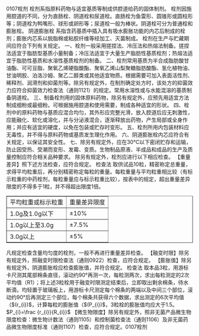 0107栓剂
栓剂系指原料药物与适宜基质等制成供腔道给药的固体制剂。
栓剂因施用腔道的不同，分为直肠栓、阴道栓和尿道栓。直肠栓为鱼雷形、圆锥形或圆柱形等；阴道栓为鸭嘴形、球形或卵形等；尿道栓一般为棒状。阴道栓可分为普通栓和膨胀栓。
阴道膨胀栓 系指含药基质中插入具有吸水膨胀功能的内芯后制成的栓剂；膨胀内芯系以脱脂棉或粘胶纤维等经加工、灭菌制成。
栓剂在生产与贮藏期间应符合下列有关规定。
一、栓剂一般采用搓捏法、冷压法和热熔法制备。搓捏法适宜于脂肪型基质小量制备；冷压法适宜于大量生产脂肪性基质栓剂；热熔法适宜于脂肪性基质和水溶性基质栓剂的制备。
二、栓剂常用基质为半合成脂肪酸甘油酯、可可豆脂、聚氧乙烯硬脂酸酯、聚氧乙烯山梨聚糖脂肪酸酯、氢化植物油、甘油明胶、泊洛沙姆、聚乙二醇类或其他适宜物质。根据需要可加入表面活性剂、稀释剂、润滑剂和抑菌剂等。除另有规定外，在制剂确定处方时，该处方的抑菌效力应符合抑菌效力检查法（通则1121）的规定。常用水溶性或与水能混溶的基质制备阴道栓。
三、制备栓剂用的固体原料药物，除另有规定外，应预先用适宜方法制成细粉或最细粉。可根据施用腔道和使用需要，制成各种适宜的形状。
四、栓剂中的原料药物与基质应混合均匀，其外形应完整光滑，放入腔道后应无刺激性，应能融化、软化或溶化，并与分泌液混合，逐渐释放出药物，产生局部或全身作用；并应有适宜的硬度，以免在包装或贮存时变形。
五、栓剂所用内包装材料应无毒性，并不得与原料药物或基质发生理化作用。
六、阴道膨胀栓内芯应符合有关规定，以保证其安全性。
七、除另有规定外，应在30℃以下密闭贮存和运输，防止因受热、受潮而变形、发霉、变质。生物制品原液、半成品和成品的生产及质量控制应符合相关品种要求。
除另有规定外，栓剂应进行以下相应检查。
【重量差异】照下述方法检查，应符合规定。
检查法 取供试品10粒，精密称定总重量，求得平均粒重后，再分别精密称定每粒的重量。每粒重量与平均粒重相比较（有标示粒重的中药栓剂，每粒重量应与标示粒重比较），按表中的规定，超出重量差异限度的不得多于1粒，并不得超出限度1倍。
<table border="1" ><tr>
<td colspan="1" rowspan="1">平均粒重或标示粒重</td>
<td colspan="1" rowspan="1">重量差异限度</td>
</tr><tr>
<td colspan="1" rowspan="1">1.0g及1.0g以下</td>
<td colspan="1" rowspan="1">±10%</td>
</tr><tr>
<td colspan="1" rowspan="1">1.0g以上至3.0g </td>
<td colspan="1" rowspan="1">±7.5%</td>
</tr><tr>
<td colspan="1" rowspan="1">3.0g以上</td>
<td colspan="1" rowspan="1">±5%</td>
</tr></table>
凡规定检查含量均匀度的栓剂，一般不再进行重量差异检查。
【融变时限】除另有规定外，照融变时限检查法（通则0922）检查，应符合规定。
【膨胀值】除另有规定外，阴道膨胀栓应检查膨胀值，并符合规定。
检查法 取本品3粒，用游标卡尺测其尾部棉条直径，滚动约90°再测一次，每粒测两次，求出每粒测定的2次平均值（R1）；将上述3粒栓用于融变时限测定结束后，立即取出剩余棉条，待水断滴，均轻置于玻璃板上，用游标卡尺测定每个棉条的两端以及中间三个部位，滚动约90°后再测定三个部位，每个棉条共获得六个数据，求出测定的6次平均值（$(r_{i})$，计算每粒的膨胀值（$(P_{i})$，3粒栓的膨胀值均应大于1.5。
$P_{i}=\frac {r_{i}}{R_{i}}$
【微生物限度】除另有规定外，照非无菌产品微生物限度检查：微生物计数法（通则1105）和控制菌检查法（通则1106）及非无菌药品微生物限度标准（通则1107）检查，应符合规定。0107栓剂
